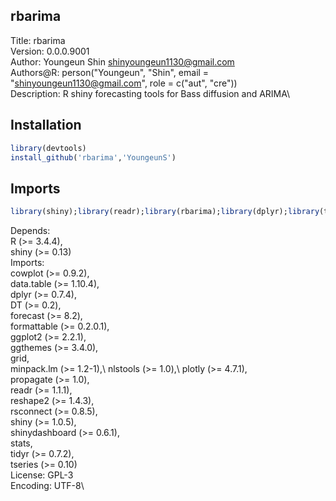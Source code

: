 
## rbarima

Title: rbarima\
Version: 0.0.0.9001\
Author: Youngeun Shin <shinyoungeun1130@gmail.com>\
Authors@R: person("Youngeun", "Shin", email = "shinyoungeun1130@gmail.com", role = c("aut", "cre"))\
Description: R shiny forecasting tools for Bass diffusion and ARIMA\

## Installation

``` r
library(devtools)
install_github('rbarima','YoungeunS')
```

## Imports

``` r
library(shiny);library(readr);library(rbarima);library(dplyr);library(tidyr);library(tseries);library(forecast);library(data.table);library(nlstools);library(minpack.lm);library(propagate);library(ggplot2);library(shinydashboard);library(reshape2);library(rsconnect);library(cowplot);library(grid);library(ggthemes);library(DT);library(stats);library(plotly);library(formattable)
```

Depends:\
	R (>= 3.4.4),\
	shiny (>= 0.13)\
Imports:\
	cowplot (>= 0.9.2),\
	data.table (>= 1.10.4),\
	dplyr (>= 0.7.4),\
	DT (>= 0.2),\
	forecast (>= 8.2),\
	formattable (>= 0.2.0.1),\
	ggplot2 (>= 2.2.1),\
	ggthemes (>= 3.4.0),\
	grid,\
	minpack.lm (>= 1.2-1),\ 
	nlstools (>= 1.0),\ 
	plotly (>= 4.7.1),\
	propagate (>= 1.0),\
	readr (>= 1.1.1),\
	reshape2 (>= 1.4.3),\
	rsconnect (>= 0.8.5),\
        shiny (>= 1.0.5),\
	shinydashboard (>= 0.6.1),\
	stats,\
	tidyr (>= 0.7.2),\
	tseries (>= 0.10)\
License: GPL-3\
Encoding: UTF-8\



